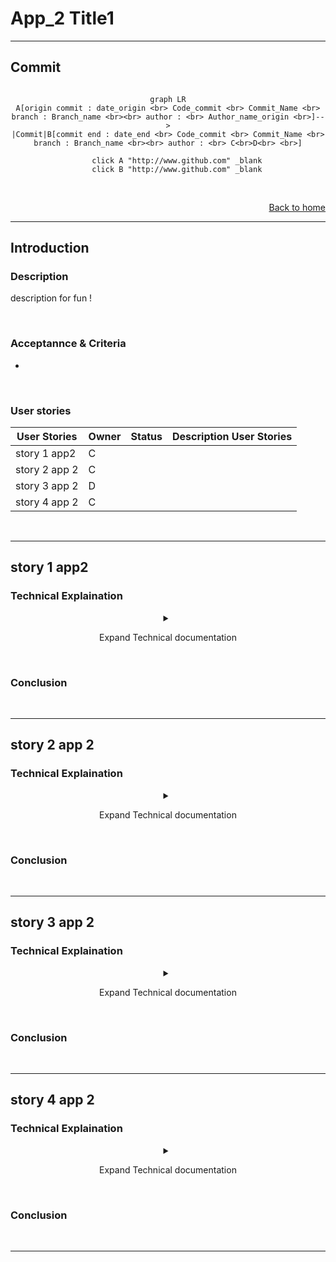 # App_2 Title1
___
## Commit

<div align="center">

```mermaid

graph LR
A[origin commit : date_origin <br> Code_commit <br> Commit_Name <br> branch : Branch_name <br><br> author : <br> Author_name_origin <br>]-->
|Commit|B[commit end : date_end <br> Code_commit <br> Commit_Name <br> branch : Branch_name <br><br> author : <br> C<br>D<br> <br>]

    click A "http://www.github.com" _blank
    click B "http://www.github.com" _blank
```

</div>
<br>

<div class="btn backHome" align="right">

[Back to home](./../../../Readme.md)
</div>

___
## Introduction
### Description

description for fun ! 

<br>

### Acceptannce & Criteria

- 

<br>

### User stories


|User Stories|Owner|Status|Description User Stories|
|---|---|---|---|
|story 1 app2  |C  |  |  |
|story 2 app 2  |C  |  |  |
|story 3 app 2  |D  |  |  |
|story 4 app 2  |C  |  |  |

<br>

___
## story 1 app2
### Technical Explaination
<div align="center">
<details>
<summary class="transparent"><p class="btn btn-info"  style="width:100%">Expand Technical documentation</p></summary>
test
</details>
</div>

<br>

### Conclusion

<br>

___
## story 2 app 2
### Technical Explaination
<div align="center">
<details>
<summary class="transparent"><p class="btn btn-info"  style="width:100%">Expand Technical documentation</p></summary>
test
</details>
</div>

<br>

### Conclusion

<br>

___
## story 3 app 2
### Technical Explaination
<div align="center">
<details>
<summary class="transparent"><p class="btn btn-info"  style="width:100%">Expand Technical documentation</p></summary>
test
</details>
</div>

<br>

### Conclusion

<br>

___
## story 4 app 2
### Technical Explaination
<div align="center">
<details>
<summary class="transparent"><p class="btn btn-info"  style="width:100%">Expand Technical documentation</p></summary>
test
</details>
</div>

<br>

### Conclusion

<br>

___
<link rel="stylesheet" href="./../../../style.css">
